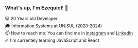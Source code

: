 ### What's up, I'm Ezequiel! 🤙

💻 20 Years old Developer <br/>
🎓 Information Systems at UNISUL (2020-2024)<br/>
📫  How to reach me: You can find me in [Instagram](https://www.instagram.com/_menneck/) and [LinkedIn](https://www.linkedin.com/in/ezequiel-menneck-7a05931a4/) <br/>
☄️ I'm currentely learning JavaScript and React<br/>
